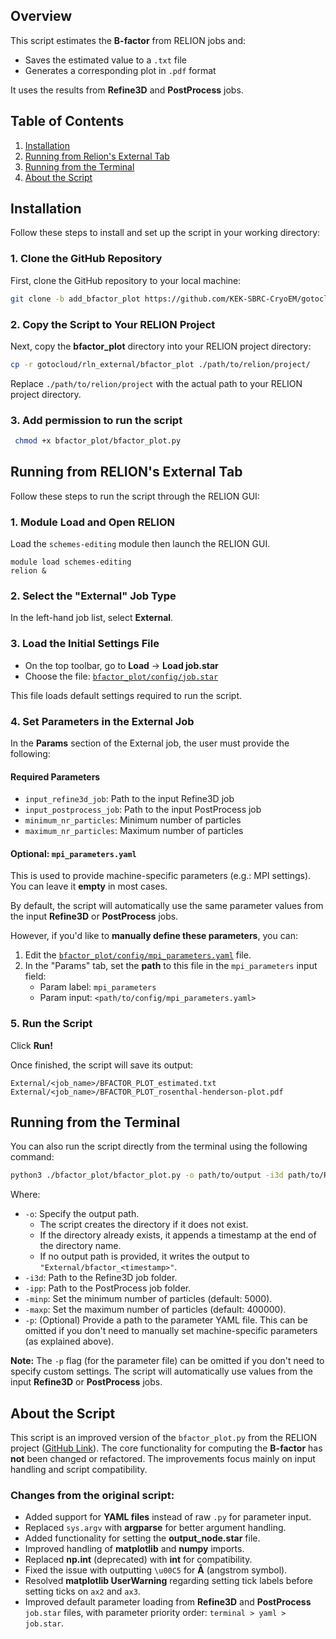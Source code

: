 ## Overview

This script estimates the **B-factor** from RELION jobs and:

- Saves the estimated value to a `.txt` file
- Generates a corresponding plot in `.pdf` format

It uses the results from **Refine3D** and **PostProcess** jobs.

## Table of Contents
1. [Installation](#installation)
2. [Running from Relion's External Tab](#running-from-relions-external-tab)
3. [Running from the Terminal](#running-from-the-terminal)
4. [About the Script](#about-the-script)

## Installation

Follow these steps to install and set up the script in your working directory:

### 1. Clone the GitHub Repository

First, clone the GitHub repository to your local machine:

```bash
git clone -b add_bfactor_plot https://github.com/KEK-SBRC-CryoEM/gotocloud.git
```

### 2. Copy the Script to Your RELION Project

Next, copy the **bfactor_plot** directory into your RELION project directory:

```bash
cp -r gotocloud/rln_external/bfactor_plot ./path/to/relion/project/
```

Replace `./path/to/relion/project` with the actual path to your RELION project directory.

### 3. Add permission to run the script
```bash
 chmod +x bfactor_plot/bfactor_plot.py
 ```

## Running from RELION's External Tab

Follow these steps to run the script through the RELION GUI:

### 1. Module Load and Open RELION
Load the `schemes-editing` module then launch the RELION GUI.
```
module load schemes-editing
relion &
```

### 2. Select the "External" Job Type

In the left-hand job list, select **External**.

### 3. Load the Initial Settings File

- On the top toolbar, go to **Load** → **Load job.star**
- Choose the file: [`bfactor_plot/config/job.star`](config/job.star)

This file loads default settings required to run the script.

### 4. Set Parameters in the External Job

In the **Params** section of the External job, the user must provide the following:

#### **Required Parameters**
- `input_refine3d_job`: Path to the input Refine3D job
- `input_postprocess_job`: Path to the input PostProcess job
- `minimum_nr_particles`: Minimum number of particles
- `maximum_nr_particles`: Maximum number of particles

#### **Optional: `mpi_parameters.yaml`**
This is used to provide machine-specific parameters (e.g.: MPI settings). You can leave it **empty** in most cases.

By default, the script will automatically use the same parameter values from the input **Refine3D** or **PostProcess** jobs.

However, if you'd like to **manually define these parameters**, you can:

1. Edit the [`bfactor_plot/config/mpi_parameters.yaml`](config/bfactor.yaml) file.
2. In the "Params" tab, set the **path** to this file in the `mpi_parameters` input field:
   - Param label: `mpi_parameters`  
   - Param input: `<path/to/config/mpi_parameters.yaml>`


### 5. Run the Script

Click **Run!**

Once finished, the script will save its output:
```
External/<job_name>/BFACTOR_PLOT_estimated.txt
External/<job_name>/BFACTOR_PLOT_rosenthal-henderson-plot.pdf
```

## Running from the Terminal
You can also run the script directly from the terminal using the following command:

```bash
python3 ./bfactor_plot/bfactor_plot.py -o path/to/output -i3d path/to/Refine3D/jobXXX/ -ipp path/to/PostProcess/jobYYY/ --minimum_nr_particles 225 --maximum_nr_particles 7200 -p path_parameter.yaml
```
Where:
- `-o`: Specify the output path. 
   - The script creates the directory if it does not exist. 
   - If the directory already exists, it appends a timestamp at the end of the directory name. 
   - If no output path is provided, it writes the output to `"External/bfactor_<timestamp>"`.
- `-i3d`: Path to the Refine3D job folder.
- `-ipp`: Path to the PostProcess job folder.
- `-minp`: Set the minimum number of particles (default: 5000).
- `-maxp`: Set the maximum number of particles (default: 400000).
- `-p`: (Optional) Provide a path to the parameter YAML file. This can be omitted if you don't need to manually set machine-specific parameters (as explained above).

**Note:** The `-p` flag (for the parameter file) can be omitted if you don't need to specify custom settings. The script will automatically use values from the input **Refine3D** or **PostProcess** jobs.

## About the Script

This script is an improved version of the `bfactor_plot.py` from the RELION project ([GitHub Link](https://github.com/3dem/relion/blob/master/scripts/bfactor_plot.py)). The core functionality for computing the **B-factor** has **not** been changed or refactored. The improvements focus mainly on input handling and script compatibility.

### Changes from the original script:
- Added support for **YAML files** instead of raw `.py` for parameter input.
- Replaced `sys.argv` with **argparse** for better argument handling.
- Added functionality for setting the **output_node.star** file.
- Improved handling of **matplotlib** and **numpy** imports.
- Replaced **np.int** (deprecated) with **int** for compatibility.
- Fixed the issue with outputting `\u00C5` for **Å** (angstrom symbol).
- Resolved **matplotlib UserWarning** regarding setting tick labels before setting ticks on `ax2` and `ax3`.
- Improved default parameter loading from **Refine3D** and **PostProcess** `job.star` files, with parameter priority order: `terminal > yaml > job.star`.

